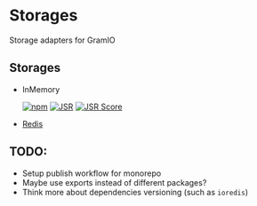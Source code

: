 # Storages

Storage adapters for GramIO

## Storages

-   InMemory

    [![npm](https://img.shields.io/npm/v/@gramio/storage?logo=npm&style=flat&labelColor=000&color=3b82f6)](https://www.npmjs.org/package/@gramio/storage)
    [![JSR](https://jsr.io/badges/@gramio/storage)](https://jsr.io/@gramio/storage)
    [![JSR Score](https://jsr.io/badges/@gramio/storage/score)](https://jsr.io/@gramio/storage)

-   [Redis](https://developer.redis.com/)

## TODO:

-   Setup publish workflow for monorepo
-   Maybe use exports instead of different packages?
-   Think more about dependencies versioning (such as `ioredis`)
